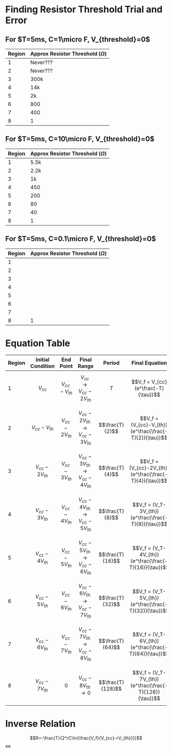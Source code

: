 # Finding Resistor Threshold Trial and Error

## For $T=5ms, C=1\micro F, V_{threshold}=0$

| Region | Approx Resistor Threshold ($\Omega$) |
| ------ | ------------------------------------ |
| 1      | Never???                             |
| 2      | Never???                             |
| 3      | 300k                                 |
| 4      | 14k                                  |
| 5      | 2k                                   |
| 6      | 800                                  |
| 7      | 400                                  |
| 8      | 1                                    |
## For $T=5ms, C=10\micro F, V_{threshold}=0$

| Region | Approx Resistor Threshold ($\Omega$) |
| ------ | ------------------------------------ |
| 1      | 5.5k                                 |
| 2      | 2.2k                                 |
| 3      | 1k                                   |
| 4      | 450                                  |
| 5      | 200                                  |
| 6      | 80                                   |
| 7      | 40                                   |
| 8      | 1                                    |
## For $T=5ms, C=0.1\micro F, V_{threshold}=0$

| Region | Approx Resistor Threshold ($\Omega$) |
| ------ | ------------------------------------ |
| 1      |                                      |
| 2      |                                      |
| 3      |                                      |
| 4      |                                      |
| 5      |                                      |
| 6      |                                      |
| 7      |                                      |
| 8      | 1                                    |


# Equation Table

| Region | Initial Condition  | End Point          | Final Range                                   | Period            | Final Equation                                          |
| ------ | ------------------ | ------------------ | --------------------------------------------- | ----------------- | ------------------------------------------------------- |
| 1      | $$V_{cc}$$         | $$V_{cc}-V_{th}$$  | $$V_{cc} \rightarrow V_{cc}-2V_{th}$$         | $$T$$             | $$V_f = V_{cc}(e^\frac{-T}{\tau})$$                     |
| 2      | $$V_{cc}-V_{th}$$  | $$V_{cc}-2V_{th}$$ | $$V_{cc}-2V_{th} \rightarrow V_{cc}-3V_{th}$$ | $$\frac{T}{2}$$   | $$V_f = (V_{cc}-V_{th})(e^\frac{\frac{-T}{2}}{\tau})$$  |
| 3      | $$V_{cc}-2V_{th}$$ | $$V_{cc}-3V_{th}$$ | $$V_{cc}-3V_{th} \rightarrow V_{cc}-4V_{th}$$ | $$\frac{T}{4}$$   | $$V_f = (V_{cc}-2V_{th})(e^\frac{\frac{-T}{4}}{\tau})$$ |
| 4      | $$V_{cc}-3V_{th}$$ | $$V_{cc}-4V_{th}$$ | $$V_{cc}-4V_{th} \rightarrow V_{cc}-5V_{th}$$ | $$\frac{T}{8}$$   | $$V_f = (V_T-3V_{th})(e^\frac{\frac{-T}{8}}{\tau})$$    |
| 5      | $$V_{cc}-4V_{th}$$ | $$V_{cc}-5V_{th}$$ | $$V_{cc}-5V_{th} \rightarrow V_{cc}-6V_{th}$$ | $$\frac{T}{16}$$  | $$V_f = (V_T-4V_{th})(e^\frac{\frac{-T}{16}}{\tau})$$   |
| 6      | $$V_{cc}-5V_{th}$$ | $$V_{cc}-6V_{th}$$ | $$V_{cc}-6V_{th} \rightarrow V_{cc}-7V_{th}$$ | $$\frac{T}{32}$$  | $$V_f = (V_T-5V_{th})(e^\frac{\frac{-T}{32}}{\tau})$$   |
| 7      | $$V_{cc}-6V_{th}$$ | $$V_{cc}-7V_{th}$$ | $$V_{cc}-7V_{th} \rightarrow V_{cc}-8V_{th}$$ | $$\frac{T}{64}$$  | $$V_f = (V_T-6V_{th})(e^\frac{\frac{-T}{64}}{\tau})$$   |
| 8      | $$V_{cc}-7V_{th}$$ | $$0$$              | $$V_{cc}-8V_{th} \rightarrow 0$$              | $$\frac{T}{128}$$ | $$V_f = (V_T-7V_{th})(e^\frac{\frac{-T}{128}}{\tau})$$  |

# Inverse Relation

$$R=-\frac{T}{2^rC\ln(\frac{V_f}{V_{cc}-rV_{th}})}$$
ee